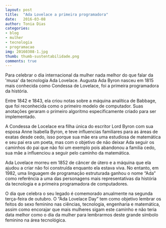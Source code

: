 ```yaml
---
layout: post
title:  "Ada Lovelace a primeira programadora"
date:   2016-03-08
author: Tonia Dias
categories: 
- blog
- mulher
- tecnologia
- programacao
img: 20160308-1.jpg
thumb: thumb-sustentabilidade.png
comments: true
---
```

Para celebrar o dia internacional da mulher nada melhor do que falar da 'musa' da tecnologia Ada Lovelace. Augusta Ada Byron nasceu em 1815 mais conhecida como Condessa de Lovelace, foi a primeira programadora da história. <!--more-->

Entre 1842 e 1843, ela criou notas sobre a máquina analítica de Babbage, que foi reconhecida como o primeiro modelo de computador. Suas anotações geraram o primeiro algoritmo especificamente criado para ser implementado.

A Condessa de Locelace era filha única do escritor Lord Byron com sua esposa Anne Isabella Byron, e teve influencias familiares para as áreas de exatas desde cedo, isso porque sua mãe era uma estudiosa de matemática e seu pai era um poeta, mas com o objetivo de não deixar Ada seguir os caminhos do pai que não foi um exemplo pois abandonou a familia cedo, sua mãe a influenciou a seguir pelo caminho da matemática. 

Ada Lovelace morreu em 1852 de câncer de útero e a máquina que ela ajudou a criar não foi construída enquanto ela estava viva. No entanto, em 1982, uma linguagem de programação estruturada ganhou o nome “Ada” como referência a uma das personagens mais representativas da história da tecnologia e a primeira programadora de computadores.

O dia que celebra o seu legado é comemorado anualmente na segunda terça-feira de outubro. O “Ada Lovelace Day” tem como objetivo lembrar os feitos do sexo feminino nas ciências, tecnologia, engenharia e matemática, assim como encorajar que mais mulheres sigam este caminho e não teria data melhor como o dia da mulher para lembrarmos deste grande símbolo feminino na área tecnológica.
